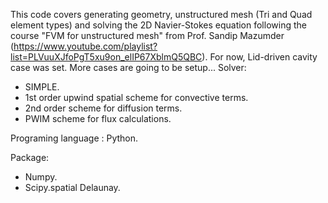 This code covers generating geometry, unstructured mesh (Tri and Quad element types) and solving the 2D Navier-Stokes equation following the course "FVM for unstructured mesh" from Prof. Sandip Mazumder (https://www.youtube.com/playlist?list=PLVuuXJfoPgT5xu9on_elIP67XblmQ5QBC).
For now, Lid-driven cavity case was set. More cases are going to be setup...
Solver:
  - SIMPLE.
  - 1st order upwind spatial scheme for convective terms.
  - 2nd order scheme for diffusion terms.
  - PWIM scheme for flux calculations.

Programing language : Python.

Package:
  - Numpy.
  - Scipy.spatial Delaunay.
